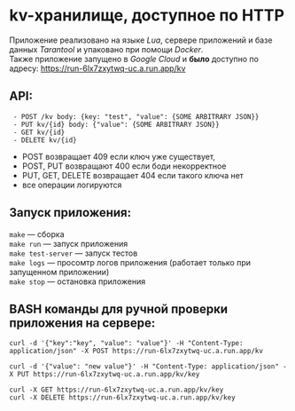 # kv-хранилище, доступное по HTTP
Приложение реализовано на языке *Lua*, сервере приложений и базе данных *Tarantool* и упаковано при помощи *Docker*.  
Также приложение запущено в *Google Cloud* и **было** доступно по адресу: https://run-6lx7zxytwq-uc.a.run.app/kv

## API:
```
 - POST /kv body: {key: "test", "value": {SOME ARBITRARY JSON}}
 - PUT kv/{id} body: {"value": {SOME ARBITRARY JSON}}
 - GET kv/{id}
 - DELETE kv/{id}
```

 - POST  возвращает 409 если ключ уже существует,
 - POST, PUT возвращают 400 если боди некорректное
 - PUT, GET, DELETE возвращает 404 если такого ключа нет
 - все операции логируются

## Запуск приложения:

`make` — сборка  
`make run` — запуск приложения  
`make test-server` — запуск тестов  
`make logs` — просомтр логов приложения (работает только при запущенном приложении)  
`make stop` — остановка приложения   


## BASH команды для ручной проверки приложения на сервере:
```
curl -d '{"key":"key", "value": "value"}' -H "Content-Type: application/json" -X POST https://run-6lx7zxytwq-uc.a.run.app/kv

curl -d '{"value": "new value"}' -H "Content-Type: application/json" -X PUT https://run-6lx7zxytwq-uc.a.run.app/kv/key

curl -X GET https://run-6lx7zxytwq-uc.a.run.app/kv/key
curl -X DELETE https://run-6lx7zxytwq-uc.a.run.app/kv/key
```
